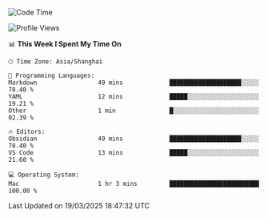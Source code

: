 <!--START_SECTION:waka-->
![Code Time](http://img.shields.io/badge/Code%20Time-545%20hrs%207%20mins-blue)

![Profile Views](http://img.shields.io/badge/Profile%20Views-0-blue)

📊 **This Week I Spent My Time On** 

```text
🕑︎ Time Zone: Asia/Shanghai

💬 Programming Languages: 
Markdown                 49 mins             ████████████████████░░░░░   78.40 % 
YAML                     12 mins             █████░░░░░░░░░░░░░░░░░░░░   19.21 % 
Other                    1 min               █░░░░░░░░░░░░░░░░░░░░░░░░   02.39 % 

🔥 Editors: 
Obsidian                 49 mins             ████████████████████░░░░░   78.40 % 
VS Code                  13 mins             █████░░░░░░░░░░░░░░░░░░░░   21.60 % 

💻 Operating System: 
Mac                      1 hr 3 mins         █████████████████████████   100.00 % 
```


 Last Updated on 19/03/2025 18:47:32 UTC
<!--END_SECTION:waka-->
